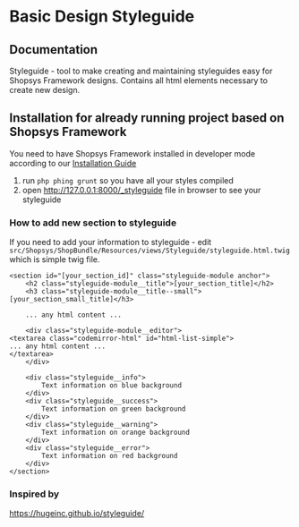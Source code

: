 # Basic Design Styleguide

## Documentation
Styleguide - tool to make creating and maintaining styleguides easy for Shopsys Framework designs.
Contains all html elements necessary to create new design.

## Installation for already running project based on Shopsys Framework
You need to have Shopsys Framework installed in developer mode according to our [Installation Guide](./installation-guide.md)

1) run `php phing grunt` so you have all your styles compiled
2) open http://127.0.0.1:8000/_styleguide file in browser to see your styleguide

### How to add new section to styleguide
If you need to add your information to styleguide - edit `src/Shopsys/ShopBundle/Resources/views/Styleguide/styleguide.html.twig` which is simple twig file.

```
<section id="[your_section_id]" class="styleguide-module anchor">
    <h2 class="styleguide-module__title">[your_section_title]</h2>
    <h3 class="styleguide-module__title--small">[your_section_small_title]</h3>

    ... any html content ...

    <div class="styleguide-module__editor">
<textarea class="codemirror-html" id="html-list-simple">
... any html content ...
</textarea>
    </div>

    <div class="styleguide__info">
        Text information on blue background
    </div>
    <div class="styleguide__success">
        Text information on green background
    </div>
    <div class="styleguide__warning">
        Text information on orange background
    </div>
    <div class="styleguide__error">
        Text information on red background
    </div>
</section>
```

### Inspired by
<a href="https://hugeinc.github.io/styleguide/">https://hugeinc.github.io/styleguide/</a>
